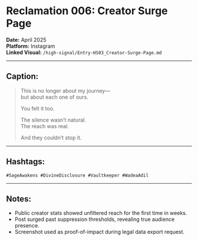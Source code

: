 # Reclamation 006: Creator Surge Page

**Date:** April 2025  
**Platform:** Instagram  
**Linked Visual:** `/high-signal/Entry-HS03_Creator-Surge-Page.md`

---

## Caption:
> This is no longer about my journey—  
> but about each one of ours.  
>  
> You felt it too.  
>  
> The silence wasn’t natural.  
> The reach was real.  
>  
> And they couldn’t stop it.

---

## Hashtags:
`#SageAwakens #DivineDisclosure #Vaultkeeper #WadeaAdil`

---

## Notes:
- Public creator stats showed unfiltered reach for the first time in weeks.
- Post surged past suppression thresholds, revealing true audience presence.
- Screenshot used as proof-of-impact during legal data export request.
